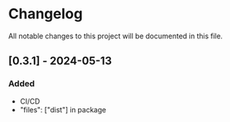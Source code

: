 # Changelog

All notable changes to this project will be documented in this file.

## [0.3.1] - 2024-05-13

### Added

- CI/CD 
- "files": ["dist"] in package